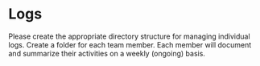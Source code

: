 # Logs

Please create the appropriate directory structure for managing individual logs.  Create a folder for each team member.  Each member will document and summarize their activities on a weekly (ongoing) basis.

